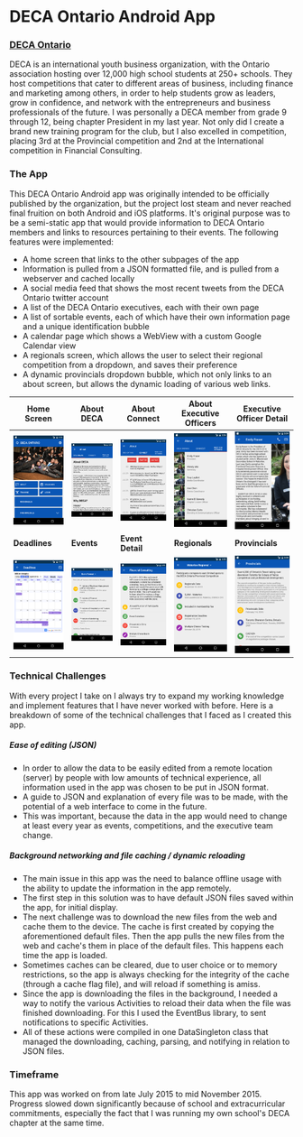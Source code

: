 # DECA Ontario Android App

### [DECA Ontario](http://2016.deca.ca/)
DECA is an international youth business organization, with the Ontario association hosting over 12,000 high school students at 250+ schools. They host competitions that cater to different areas of business, including finance and marketing among others, in order to help students grow as leaders, grow in confidence, and network with the entrepreneurs and business professionals of the future.
I was personally a DECA member from grade 9 through 12, being chapter President in my last year. Not only did I create a brand new training program for the club, but I also excelled in competition, placing 3rd at the Provincial competition and 2nd at the International competition in Financial Consulting.

### The App
This DECA Ontario Android app was originally intended to be officially published by the organization, but the project lost steam and never reached final fruition on both Android and iOS platforms. It's original purpose was to be a semi-static app that would provide information to DECA Ontario members and links to resources pertaining to their events.
The following features were implemented:
* A home screen that links to the other subpages of the app
* Information is pulled from a JSON formatted file, and is pulled from a webserver and cached locally
* A social media feed that shows the most recent tweets from the DECA Ontario twitter account
* A list of the DECA Ontario executives, each with their own page
* A list of sortable events, each of which have their own information page and a unique identification bubble
* A calendar page which shows a WebView with a custom Google Calendar view
* A regionals screen, which allows the user to select their regional competition from a dropdown, and saves their preference
* A dynamic provincials dropdown bubble, which not only links to an about screen, but allows the dynamic loading of various web links.

| Home Screen | About DECA | About Connect | About Executive Officers | Executive Officer Detail |
|---|---|---|---|---|
| <img src="https://github.com/renonat/deca-ontario-android-app/blob/master/images/MainScreen.png?raw=true" width="150"> | <img src="https://github.com/renonat/deca-ontario-android-app/blob/master/images/AboutDECA.png?raw=true" width="150"> | <img src="https://github.com/renonat/deca-ontario-android-app/blob/master/images/Social.png?raw=true" width="150"> | <img src="https://github.com/renonat/deca-ontario-android-app/blob/master/images/ExecList.png?raw=true" width="150"> | <img src="https://github.com/renonat/deca-ontario-android-app/blob/master/images/ExecProfile.png?raw=true" width="150"> |
| **Deadlines** | **Events** | **Event Detail** | **Regionals** | **Provincials** |
| <img src="https://github.com/renonat/deca-ontario-android-app/blob/master/images/Deadlines.png?raw=true" width="150"> | <img src="https://github.com/renonat/deca-ontario-android-app/blob/master/images/EventsList.png?raw=true" width="150"> | <img src="https://github.com/renonat/deca-ontario-android-app/blob/master/images/EventDetail.png?raw=true" width="150"> | <img src="https://github.com/renonat/deca-ontario-android-app/blob/master/images/Regionals.png?raw=true" width="150"> | <img src="https://github.com/renonat/deca-ontario-android-app/blob/master/images/Provincials.png?raw=true" width="150">

### Technical Challenges
With every project I take on I always try to expand my working knowledge and implement features that I have never worked with before. Here is a breakdown of some of the technical challenges that I faced as I created this app.

##### Ease of editing (JSON)
* In order to allow the data to be easily edited from a remote location (server) by people with low amounts of technical experience, all information used in the app was chosen to be put in JSON format.
* A guide to JSON and explanation of every file was to be made, with the potential of a web interface to come in the future.
* This was important, because the data in the app would need to change at least every year as events, competitions, and the executive team change.

##### Background networking and file caching / dynamic reloading
* The main issue in this app was the need to balance offline usage with the ability to update the information in the app remotely.
* The first step in this solution was to have default JSON files saved within the app, for initial display.
* The next challenge was to download the new files from the web and cache them to the device. The cache is first created by copying the aforementioned default files. Then the app pulls the new files from the web and cache's them in place of the default files. This happens each time the app is loaded.
* Sometimes caches can be cleared, due to user choice or to memory restrictions, so the app is always checking for the integrity of the cache (through a cache flag file), and will reload if something is amiss.
* Since the app is downloading the files in the background, I needed a way to notify the various Activities to reload their data when the file was finished downloading. For this I used the EventBus library, to sent notifications to specific Activities.
* All of these actions were compiled in one DataSingleton class that managed the downloading, caching, parsing, and notifying in relation to JSON files.

### Timeframe
This app was worked on from late July 2015 to mid November 2015. Progress slowed down significantly because of school and extracurricular commitments, especially the fact that I was running my own school's DECA chapter at the same time.
